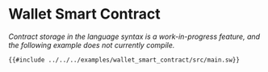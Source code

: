 # Wallet Smart Contract

_Contract storage in the language syntax is a work-in-progress feature, and the following example does not currently compile._

```sway
{{#include ../../../examples/wallet_smart_contract/src/main.sw}}
```
